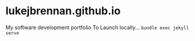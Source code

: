 # lukejbrennan.github.io
My software development portfolio
 To Launch locally...
 `bundle exec jekyll serve`